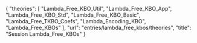 {
    "theories": [
        "Lambda_Free_KBO_Util",
        "Lambda_Free_KBO_App",
        "Lambda_Free_KBO_Std",
        "Lambda_Free_KBO_Basic",
        "Lambda_Free_TKBO_Coefs",
        "Lambda_Encoding_KBO",
        "Lambda_Free_KBOs"
    ],
    "url": "entries/lambda_free_kbos/theories",
    "title": "Session Lambda_Free_KBOs"
}